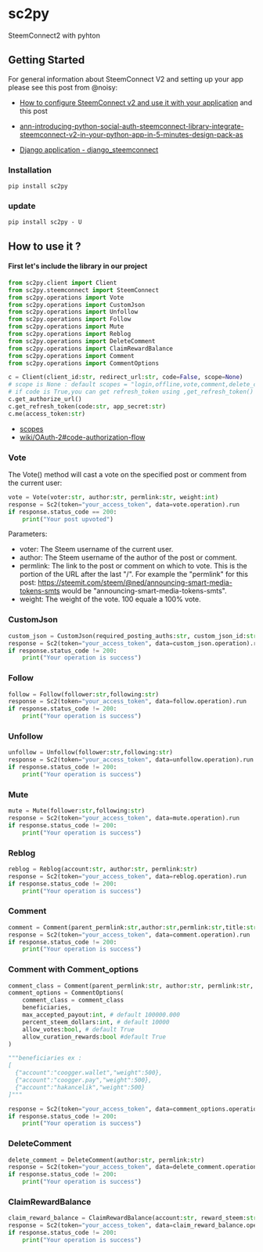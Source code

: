 # sc2py
SteemConnect2 with pyhton

## Getting Started
For general information about SteemConnect V2 and setting up your app please see
this post from @noisy:
- [How to configure SteemConnect v2 and use it with your application](https://busy.org/steemconnect/@noisy/how-to-configure-steemconnect-v2-and-use-it-with-your-application-how-it-works-and-how-it-is-different-from-v1)
and this post
- [ann-introducing-python-social-auth-steemconnect-library-integrate-steemconnect-v2-in-your-python-app-in-5-minutes-design-pack-as](https://steemit.com/steemconnect/@noisy/ann-introducing-python-social-auth-steemconnect-library-integrate-steemconnect-v2-in-your-python-app-in-5-minutes-design-pack-as)

- [Django application - django_steemconnect](https://github.com/hakancelik96/django_steemconnect)

### Installation
`pip install sc2py`

### update
`pip install sc2py - U`

## How to use it ?

#### First let's include the library in our project

```python
from sc2py.client import Client
from sc2py.steemconnect import SteemConnect
from sc2py.operations import Vote
from sc2py.operations import CustomJson
from sc2py.operations import Unfollow
from sc2py.operations import Follow
from sc2py.operations import Mute
from sc2py.operations import Reblog
from sc2py.operations import DeleteComment
from sc2py.operations import ClaimRewardBalance
from sc2py.operations import Comment
from sc2py.operations import CommentOptions

c = Client(client_id:str, redirect_url:str, code=False, scope=None)
# scope is None : default scopes = "login,offline,vote,comment,delete_comment,comment_options,custom_json,claim_reward_balance"
# if code is True,you can get refresh_token using ,get_refresh_token()
c.get_authorize_url()
c.get_refresh_token(code:str, app_secret:str)
c.me(access_token:str)
```
- [scopes](https://github.com/steemit/steemconnect/wiki/OAuth-2#scopes)
- [wiki/OAuth-2#code-authorization-flow](https://github.com/steemit/steemconnect/wiki/OAuth-2#code-authorization-flow)


### Vote

The Vote() method will cast a vote on the specified post or comment from the current user:

```python
vote = Vote(voter:str, author:str, permlink:str, weight:int)
response = Sc2(token="your_access_token", data=vote.operation).run
if response.status_code == 200:
    print("Your post upvoted")
```
Parameters:
- voter: The Steem username of the current user.
- author: The Steem username of the author of the post or comment.
- permlink: The link to the post or comment on which to vote. This is the portion of the URL after the last "/". For example the "permlink" for this post: https://steemit.com/steem/@ned/announcing-smart-media-tokens-smts would be "announcing-smart-media-tokens-smts".
- weight: The weight of the vote. 100 equale a 100% vote.

### CustomJson

```python
custom_json = CustomJson(required_posting_auths:str, custom_json_id:str, structure:json, required_auths:list)
response = Sc2(token="your_access_token", data=custom_json.operation).run
if response.status_code != 200:
    print("Your operation is success")
```

### Follow

```python
follow = Follow(follower:str,following:str)
response = Sc2(token="your_access_token", data=follow.operation).run
if response.status_code != 200:
    print("Your operation is success")
```

### Unfollow

```python
unfollow = Unfollow(follower:str,following:str)
response = Sc2(token="your_access_token", data=unfollow.operation).run
if response.status_code != 200:
    print("Your operation is success")
```

### Mute

```python
mute = Mute(follower:str,following:str)
response = Sc2(token="your_access_token", data=mute.operation).run
if response.status_code != 200:
    print("Your operation is success")
```

### Reblog

```python
reblog = Reblog(account:str, author:str, permlink:str)
response = Sc2(token="your_access_token", data=reblog.operation).run
if response.status_code != 200:
    print("Your operation is success")
```


### Comment

```python
comment = Comment(parent_permlink:str,author:str,permlink:str,title:str,body:str,json_metadata:dict)
response = Sc2(token="your_access_token", data=comment.operation).run
if response.status_code != 200:
    print("Your operation is success")
```

### Comment with Comment_options

```python
comment_class = Comment(parent_permlink:str, author:str, permlink:str, title:str, body:str, json_metadata:dict)
comment_options = CommentOptions(
    comment_class = comment_class
    beneficiaries,
    max_accepted_payout:int, # default 100000.000
    percent_steem_dollars:int, # default 10000
    allow_votes:bool, # default True
    allow_curation_rewards:bool #default True
)

"""beneficiaries ex :
[
  {"account":"coogger.wallet","weight":500},
  {"account":"coogger.pay","weight":500},
  {"account":"hakancelik","weight":500}
]"""

response = Sc2(token="your_access_token", data=comment_options.operation).run
if response.status_code != 200:
    print("Your operation is success")
```

### DeleteComment

```python
delete_comment = DeleteComment(author:str, permlink:str)
response = Sc2(token="your_access_token", data=delete_comment.operation).run
if response.status_code != 200:
    print("Your operation is success")
```

### ClaimRewardBalance

```python
claim_reward_balance = ClaimRewardBalance(account:str, reward_steem:str, reward_sbd:str, reward_vests:str)
response = Sc2(token="your_access_token", data=claim_reward_balance.operation).run
if response.status_code != 200:
    print("Your operation is success")
```

